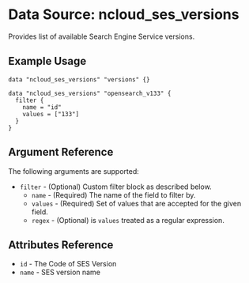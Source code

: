 # Data Source: ncloud_ses_versions

Provides list of available Search Engine Service versions.

## Example Usage

```hcl
data "ncloud_ses_versions" "versions" {}

data "ncloud_ses_versions" "opensearch_v133" {
  filter {
    name = "id"
    values = ["133"]
  }
}

```

## Argument Reference
The following arguments are supported:

* `filter` - (Optional) Custom filter block as described below.
    * `name` - (Required) The name of the field to filter by.
    * `values` - (Required) Set of values that are accepted for the given field.
    * `regex` - (Optional) is `values` treated as a regular expression.

## Attributes Reference

* `id` - The Code of SES Version
* `name` - SES version name